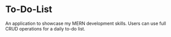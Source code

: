 # To-Do-List
An application to showcase my MERN development skills. Users can use full CRUD operations for a daily to-do list.

